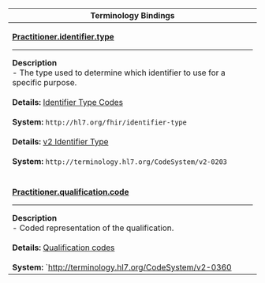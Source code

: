 |Terminology Bindings|
|---|
|<p>**[Practitioner.identifier.type](https://hl7.org/fhir/r4/datatypes-definitions.html#Identifier.type)**<hr>**Description**<br>- The type used to determine which identifier to use for a specific purpose.<br><br>**Details:** [Identifier Type Codes](https://hl7.org/fhir/r4/valueset-identifier-type.html)<br><br>**System:** `http://hl7.org/fhir/identifier-type`<br><br>**Details:** [v2 Identifier Type](https://hl7.org/fhir/r4/v2/0203/index.html)<br><br>**System:** `http://terminology.hl7.org/CodeSystem/v2-0203`<br><br>|
|<p>**[Practitioner.qualification.code](https://hl7.org/fhir/r4/datatypes-definitions.html#Coding.code)**<hr>**Description**<br>- Coded representation of the qualification.<br><br>**Details:** [Qualification codes](https://hl7.org/fhir/R4/v2/0360/2.7/index.html)<br><br>**System:** `http://terminology.hl7.org/CodeSystem/v2-0360|2.7`<br><br>|
